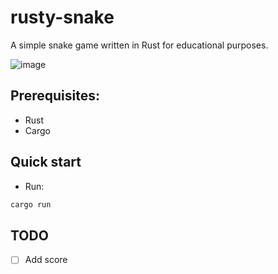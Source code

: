 # rusty-snake

A simple snake game written in Rust for educational purposes.

![image](https://github.com/nhthieu/rusty-snake/assets/74890715/d4ede976-6c4e-429e-9ffa-116e00811139)

## Prerequisites:

- Rust
- Cargo

## Quick start

- Run:
```bash
cargo run
```

## TODO

- [ ] Add score
